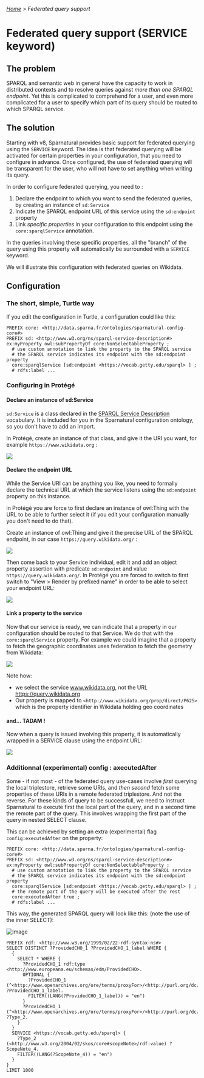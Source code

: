 _[Home](index.html) > Federated query support_

# Federated query support (SERVICE keyword)

## The problem

SPARQL and semantic web in general have the capacity to work in distributed contexts and to resolve queries against *more than one SPARQL endpoint*. Yet this is complicated to comprehend for a user, and even more complicated for a user to specify which part of its query should be routed to which SPARQL service.

## The solution

Starting with v8, Sparnatural provides basic support for federated querying using the `SERVICE` keyword. The idea is that federated querying will be activated for certain properties in your configuration, that you need to configure in advance. Once configured, the use of federated querying will be transparent for the user, who will not have to set anything when writing its query.

In order to configure federated querying, you need to :
1. Declare the endpoint to which you want to send the federated queries, by creating an instance of `sd:Service`
2. Indicate the SPARQL endpoint URL of this service using the `sd:endpoint` property
3. Link *specific properties* in your configuration to this endpoint using the `core:sparqlService` annotation.

In the queries involving these specific properties, all the "branch" of the query using this property will automatically be surrounded with a `SERVICE` keyword.

We will illustrate this configuration with federated queries on Wikidata.

## Configuration

### The short, simple, Turtle way

If you edit the configuration in Turtle, a configuration could like this:

```turtle
PREFIX core: <http://data.sparna.fr/ontologies/sparnatural-config-core#>
PREFIX sd: <http://www.w3.org/ns/sparql-service-description#>
ex:myProperty owl:subPropertyOf core:NonSelectableProperty ;
  # use custom annotation to link the property to the SPARQL service
  # the SPARQL service indicates its endpoint with the sd:endpoint property
  core:sparqlService [sd:endpoint <https://vocab.getty.edu/sparql> ] ;
  # rdfs:label ...
```

### Configuring in Protégé

#### Declare an instance of sd:Service

`sd:Service` is a class declared in the [SPARQL Service Description](https://www.w3.org/TR/sparql11-service-description/#sd-Service) vocabulary. It is included for you in the Sparnatural configuration ontology, so you don't have to add an import.

In Protégé, create an instance of that class, and give it the URI you want, for example `https://www.wikidata.org` :

![](assets/images/protege-screenshot-service-instance-creation.png)

#### Declare the endpoint URL

While the Service URI can be anything you like, you need to formally declare the technical URL at which the service listens using the `sd:endpoint` property on this instance.

in Protégé you are force to first declare an instance of owl:Thing with the URL to be able to further select it (if you edit your configuration manually you don't need to do that).

Create an instance of owl:Thing and give it the precise URL of the SPARQL endpoint, in our case `https://query.wikidata.org/` :

![](assets/images/protege-screenshot-service-endpoint-creation.png)

Then come back to your Service individual, edit it and add an object property assertion with predicate `sd:endpoint` and value `https://query.wikidata.org/`. In Protégé you are forced to switch to first switch to "View > Render by prefixed name" in order to be able to select your endpoint URL:

![](assets/images/protege-screenshot-service-service-endpoint-edition.png)


#### Link a property to the service

Now that our service is ready, we can indicate that a property in our configuration should be routed to that Service. We do that with the `core:sparqlService` property. For example we could imagine that a property to fetch the geographic coordinates uses federation to fetch the geometry from Wikidata:

![](assets/images/protege-screenshot-service-sparqlService.png)

Note how:
- we select the service www.wikidata.org, not the URL https://query.wikidata.org
- Our property is mapped to `<http://www.wikidata.org/prop/direct/P625>` which is the property identifier in Wikidata holding geo coordinates

#### and... TADAM !

Now when a query is issued involving this property, it is automatically wrapped in a SERVICE clause using the endpoint URL:

![](assets/images/protege-screenshot-service-final-sparql.png)

### Additionnal (experimental) config : axecutedAfter

Some - if not most - of the federated query use-cases involve *first* querying the local triplestore, retrieve some URIs, and *then second* fetch some properties of these URIs in a remote federated triplestore. And not the reverse. For these kinds of query to be successfull, we need to instruct Sparnatural to execute first the local part of the query, and in a second time the remote part of the query. This involves wrapping the first part of the query in nested SELECT clause.

This can be achieved by setting an extra (experimental) flag `config:executedAfter` on the property:

```turtle
PREFIX core: <http://data.sparna.fr/ontologies/sparnatural-config-core#>
PREFIX sd: <http://www.w3.org/ns/sparql-service-description#>
ex:myProperty owl:subPropertyOf core:NonSelectableProperty ;
  # use custom annotation to link the property to the SPARQL service
  # the SPARQL service indicates its endpoint with the sd:endpoint property
  core:sparqlService [sd:endpoint <https://vocab.getty.edu/sparql> ] ;
  # the remote part of the query will be executed after the rest
  core:executedAfter true ;
  # rdfs:label ...
```

This way, the generated SPARQL query will look like this: (note the use of the inner SELECT):

![image](https://github.com/sparna-git/Sparnatural/assets/2728945/db87236e-0583-4418-b9ec-72a8e7fcc4d2)


```sparql
PREFIX rdf: <http://www.w3.org/1999/02/22-rdf-syntax-ns#>
SELECT DISTINCT ?ProvidedCHO_1 ?ProvidedCHO_1_label WHERE {
  {
    SELECT * WHERE {
      ?ProvidedCHO_1 rdf:type <http://www.europeana.eu/schemas/edm/ProvidedCHO>.
      OPTIONAL {
        ?ProvidedCHO_1 (^<http://www.openarchives.org/ore/terms/proxyFor>/<http://purl.org/dc/elements/1.1/title>) ?ProvidedCHO_1_label.
        FILTER((LANG(?ProvidedCHO_1_label)) = "en")
      }
      ?ProvidedCHO_1 (^<http://www.openarchives.org/ore/terms/proxyFor>/<http://purl.org/dc/elements/1.1/type>) ?Type_2.
    }
  }
  SERVICE <https://vocab.getty.edu/sparql> {
    ?Type_2 (<http://www.w3.org/2004/02/skos/core#scopeNote>/rdf:value) ?ScopeNote_4.
    FILTER((LANG(?ScopeNote_4)) = "en")
  }
}
LIMIT 1000
```
